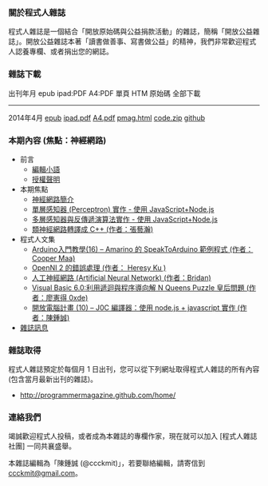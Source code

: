 ### 關於程式人雜誌

程式人雜誌是一個結合「開放原始碼與公益捐款活動」的雜誌，簡稱「開放公益雜誌」。開放公益雜誌本著「讀書做善事、寫書做公益」的精神，我們非常歡迎程式人認養專欄、或者捐出您的網誌。

### 雜誌下載

出刊年月       epub           ipad:PDF      A4:PDF     單頁 HTM     原始碼      全部下載
------------   ----------     -----------   --------   -----------  ----------  -------------
2014年4月      [epub]         [ipad.pdf]    [A4.pdf]   [pmag.html]  [code.zip]  [github]

### 本期內容 (焦點：神經網路)
* 前言
    * [編輯小語](editor.html)
    * [授權聲明](license.html)
* 本期焦點
    * [神經網路簡介](focus1.html)
    * [單層感知器 (Perceptron) 實作 - 使用 JavaScript+Node.js](focus2.html)
    * [多層感知器與反傳遞演算法實作 - 使用 JavaScript+Node.js](focus3.html)
    * [類神經網路轉譯成 C++ (作者：張藝瀚)](focus4.html)
* 程式人文集
    * [Arduino入門教學(16) – Amarino 的 SpeakToArduino 範例程式 (作者：Cooper Maa)](article1.html)
    * [OpenNI 2 的錯誤處理 (作者： Heresy Ku )](article2.html)
    * [人工神經網路 (Artificial Neural Network) (作者：Bridan)](article3.html)
    * [Visual Basic 6.0:利用遞迴與程序導向解 N Queens Puzzle 皇后問題 (作者：廖憲得 0xde)](article4.html)
    * [開放電腦計畫 (10) – J0C 編譯器：使用 node.js + javascript 實作 (作者：陳鍾誠)](article5.html)
* [雜誌訊息](info.html)

### 雜誌取得

程式人雜誌預定於每個月 1 日出刊，您可以從下列網址取得程式人雜誌的所有內容 (包含當月最新出刊的雜誌)。

* <http://programmermagazine.github.com/home/>

### 連絡我們

竭誠歡迎程式人投稿，或者成為本雜誌的專欄作家，現在就可以加入 [程式人雜誌社團] 一同共襄盛舉。

本雜誌編輯為「陳鍾誠 (@ccckmit)」，若要聯絡編輯，請寄信到 <ccckmit@gmail.com>。

[epub]: ../book/A4.epub
[ipad.pdf]: ../book/ipad.pdf
[A4.pdf]: ../book/A4.pdf
[code.zip]: ../code.zip
[pmag.html]: ../book/pmag.html
[github]: https://github.com/programmermagazine/201403

